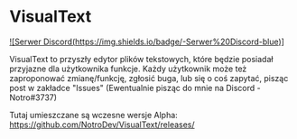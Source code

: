 # VisualText
[![Serwer Discord(https://img.shields.io/badge/-Serwer%20Discord-blue)]](https://discord.gg/JTVG5mpnMh "Serwer Discord")

VisualText to przyszły edytor plików tekstowych, które będzie posiadał przyjazne dla użytkownika funkcje.
Każdy użytkownik może też zaproponować zmianę/funkcję, zgłosić buga, lub się o coś zapytać, pisząc post w zakładce "Issues" (Ewentualnie pisząc do mnie na Discord - Notro#3737)

Tutaj umieszczane są wczesne wersje Alpha:
https://github.com/NotroDev/VisualText/releases/
